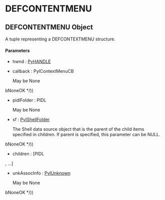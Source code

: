 # DEFCONTENTMENU


## DEFCONTENTMENU Object

A tuple representing a DEFCONTEXTMENU structure\.

#### Parameters

  - hwnd : [PyHANDLE](PyHANDLE.md)

    

  - callback : PyIContextMenuCB

    May be None 

bNoneOK \*/\)\)

  - pidlFolder : PIDL

    May be None

  - sf : [PyIShellFolder](PyIShellFolder.md)

    The Shell data source object that is the parent of the child items specified in children\. If parent is specified, this parameter can be NULL\. 

bNoneOK \*/\)\)

  - children : \[PIDL

, \.\.\.\]

    

  - unkAssocInfo : [PyIUnknown](PyIUnknown.md)

    May be None 

bNoneOK \*/\)\)